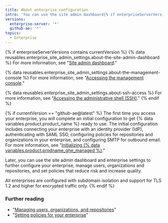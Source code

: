 ```yaml
---
title: About enterprise configuration
intro: 'You can use the site admin dashboard{% if enterpriseServerVersions contains currentVersion %}, {% data variables.enterprise.management_console %}, and administrative shell (SSH) {% elsif currentVersion == "github-ae@latest" %} and enterprise settings or contact support{% endif %} to manage your enterprise.'
versions:
  enterprise-server: '*'
  github-ae: '*'
topics:
  - Enterprise
---
```


{% if enterpriseServerVersions contains currentVersion %}
{% data reusables.enterprise_site_admin_settings.about-the-site-admin-dashboard %} For more information, see "[Site admin dashboard](/admin/configuration/site-admin-dashboard)."

{% data reusables.enterprise_site_admin_settings.about-the-management-console %} For more information, see "[Accessing the management console](/admin/configuration/accessing-the-management-console)."

{% data reusables.enterprise_site_admin_settings.about-ssh-access %} For more information, see "[Accessing the administrative shell (SSH)](/admin/configuration/accessing-the-administrative-shell-ssh)."
{% endif %}

{% if currentVersion == "github-ae@latest" %}
The first time you access your enterprise, you will complete an initial configuration to get {% data variables.product.product_name %} ready to use. The initial configuration includes connecting your enterprise with an identity provider (IdP), authenticating with SAML SSO, configuring policies for repositories and organizations in your enterprise, and configuring SMTP for outbound email. For more information, see "[Initializing {% data variables.product.prodname_ghe_managed %}](/admin/configuration/initializing-github-ae)."

Later, you can use the site admin dashboard and enterprise settings to further configure your enterprise, manage users, organizations and repositories, and set policies that reduce risk and increase quality. 

All enterprises are configured with subdomain isolation and support for TLS 1.2 and higher for encrypted traffic only.
{% endif %}

### Further reading

- "[Managing users, organizations, and repositories](/admin/user-management)"
- "[Setting policies for your enterprise](/admin/policies)"
